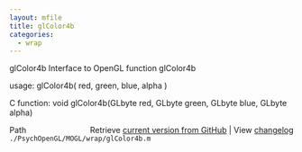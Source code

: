 ```yaml
---
layout: mfile
title: glColor4b
categories:
  - wrap
---
```


glColor4b  Interface to OpenGL function glColor4b

usage:  glColor4b\( red, green, blue, alpha \)

C function:  void glColor4b\(GLbyte red, GLbyte green, GLbyte blue, GLbyte alpha\)


<div class="code_header" style="text-align:right;">
  <span style="float:left;">Path&nbsp;&nbsp;</span> <span class="counter">Retrieve <a href=
  "https://raw.github.com/Psychtoolbox-3/Psychtoolbox-3/beta/./PsychOpenGL/MOGL/wrap/glColor4b.m">current version from GitHub</a> | View <a href=
  "https://github.com/Psychtoolbox-3/Psychtoolbox-3/commits/beta/./PsychOpenGL/MOGL/wrap/glColor4b.m">changelog</a></span>
</div>
<div class="code">
  <code>./PsychOpenGL/MOGL/wrap/glColor4b.m</code>
</div>
